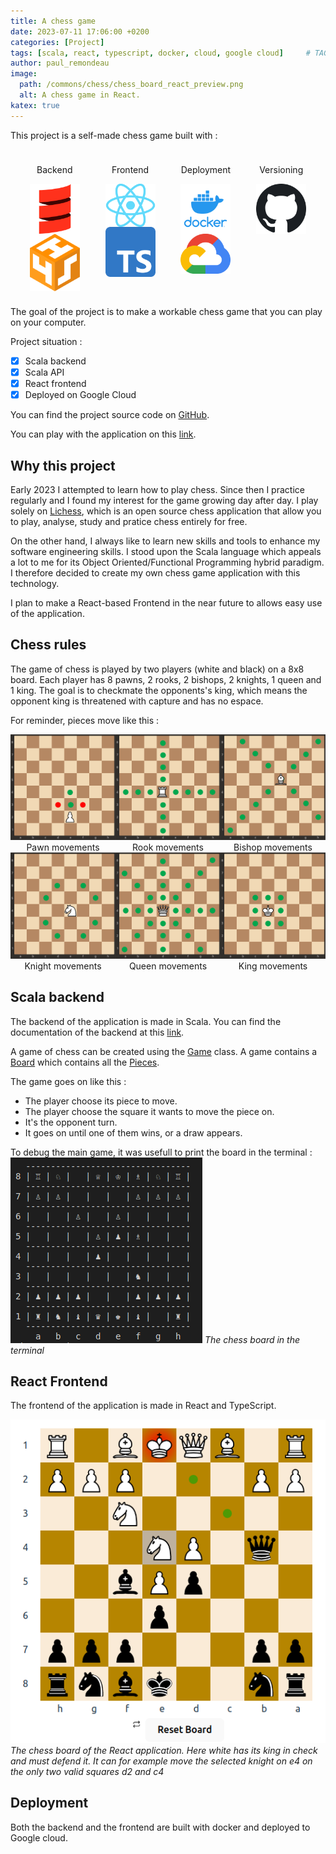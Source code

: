 ```yaml
---
title: A chess game
date: 2023-07-11 17:06:00 +0200
categories: [Project]
tags: [scala, react, typescript, docker, cloud, google cloud]     # TAG names should always be lowercase
author: paul_remondeau
image:
  path: /commons/chess/chess_board_react_preview.png
  alt: A chess game in React.
katex: true
---
```


This project is a self-made chess game built with :

<div style="display: flex; justify-content: space-evenly">
  <div style="display: inline; align-items: center; text-align: center; padding:10px;">
    <p>Backend</p>
    <div style="display: grid;">
        <img src="/commons/stacks/scala.png" width="80" alt="scala"/> 
         <img src="/commons/stacks/scala_http4s.svg" width="80" alt="http4s"/> 
    </div>

  
  </div>
  <div style="display: inline; align-items: center; text-align: center; padding:10px;">
    <p>Frontend</p>
    <div style="display: grid;">
        <img src="/commons/stacks/React.png" width="80" alt="react"/> 
        <img src="/commons/stacks/typescript.png" width="80" alt="typescript"/> 
    </div>
  </div>
   <div style="display: inline; align-items: center; text-align: center; padding:10px;">
    <p>Deployment</p>
    <div style="display: grid;">
        <img src="/commons/stacks/docker.png" width="80" alt="docker"/> 
        <img src="/commons/stacks/googlecloud.png" width="80" alt="googlecloud"/> 
    </div>
  </div>
   <div style="display: inline; align-items: center; text-align: center;padding:10px;">
    <p>Versioning</p>
    <img src="/commons/stacks/github.png" width="80" alt="github"/> 
  </div>
</div>

The goal of the project is to make a workable chess game that you can play on your computer.

Project situation :
- [x] Scala backend
- [x] Scala API
- [x] React frontend
- [x] Deployed on Google Cloud

You can find the project source code on [GitHub](https://github.com/paulremondeau/chess).

You can play with the application on this [link](https://chess-frontend-27lngjqnaq-od.a.run.app/).

## Why this project

Early 2023 I attempted to learn how to play chess. Since then I practice regularly and I found 
my interest for the game growing day after day. I play solely on [Lichess](https://lichess.org), which is an open
source chess application that allow you to play, analyse, study and pratice chess entirely for free.

On the other hand, I always like to learn new skills and tools to enhance my software engineering skills.
I stood upon the Scala language which appeals a lot to me for its Object Oriented/Functional Programming hybrid paradigm.
I therefore decided to create my own chess game application with this technology.

I plan to make a React-based Frontend in the near future to allows easy use of the application.

## Chess rules

The game of chess is played by two players (white and black) on a 8x8 board. Each player has 8 pawns,
2 rooks, 2 bishops, 2 knights, 1 queen and 1 king. The goal is to checkmate the opponents's king,
which means the opponent king is threatened with capture and has no espace.

For reminder, pieces move like this :

<div style="display: inline">

  <div style="display: flex; align-items:center; text-align: center">
    <div style="display: inline; align-items: center; text-align: center">
        <img src="/commons/chess/Pawn.gif" width="250" alt="pawn"/> 
        <figcaption>Pawn movements</figcaption>
    </div>
    <div style="display: inline; align-items: center; text-align: center">
        <img src="/commons/chess/Rook.gif" width="250" alt="rook"/> 
        <figcaption>Rook movements</figcaption>
    </div>
    <div style="display: inline; align-items: center; text-align: center">
        <img src="/commons/chess/Bishop.gif" width="250" alt="bishop"/> 
        <figcaption>Bishop movements</figcaption>
    </div>
  </div>

  <div style="display: flex; align-items:center; text-align: center">
    <div style="display: inline; align-items: center; text-align: center">
        <img src="/commons/chess/Knight.gif" width="250" alt="knight"/> 
        <figcaption>Knight movements</figcaption>
    </div>
    <div style="display: inline; align-items: center; text-align: center">
        <img src="/commons/chess/Queen.gif" width="250" alt="queen"/> 
        <figcaption>Queen movements</figcaption>
    </div>
    <div style="display: inline; align-items: center; text-align: center">
        <img src="/commons/chess/King.gif" width="250" alt="king"/> 
        <figcaption>King movements</figcaption>
    </div>
  </div>

</div>


## Scala backend

The backend of the application is made in Scala. You can find the documentation of the backend at this [link](https://paulremondeau.github.io/chess/).

A game of chess can be created using the [Game](https://paulremondeau.github.io/chess/_empty_/Game.html) class.
A game contains a [Board](https://paulremondeau.github.io/chess/_empty_/Board.html) which contains all the [Pieces](https://paulremondeau.github.io/chess/_empty_/Piece.html).

The game goes on like this :
* The player choose its piece to move.
* The player choose the square it wants to move the piece on.
* It's the opponent turn.
* It goes on until one of them wins, or a draw appears.

To debug the main game, it was usefull to print the board in the terminal :
![BDD](/commons/chess/chess_board_scala.png)
*The chess board in the terminal*


## React Frontend

The frontend of the application is made in React and TypeScript. 

![BDD](/commons/chess/chess_board_react.png)
*The chess board of the React application. Here white has its king in check and must defend it. It can for example move the selected knight on e4 on the only two valid squares d2 and c4*

## Deployment

Both the backend and the frontend are built with docker and deployed to Google cloud. 
